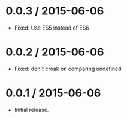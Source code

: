 0.0.3 / 2015-06-06
==================

  * Fixed: Use ES5 instead of ES6


0.0.2 / 2015-06-06
==================

  * Fixed: don't croak on comparing undefined


0.0.1 / 2015-06-06
==================

  * Initial release.
